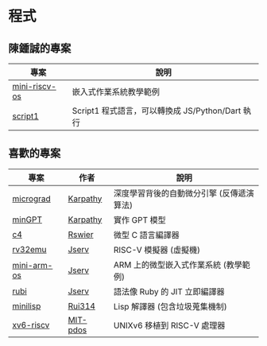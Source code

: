 # 程式

## 陳鍾誠的專案

專案             | 說明
-----------------|----------------------------------
[mini-riscv-os]  | 嵌入式作業系統教學範例
[script1]  | Script1 程式語言，可以轉換成 JS/Python/Dart 執行

[mini-riscv-os]:https://github.com/cccriscv/mini-riscv-os
[script1]:https://github.com/script-one/script1

## 喜歡的專案

專案         | 作者      | 說明
-------------|----------|----------------------------------
[micrograd]  | [Karpathy] | 深度學習背後的自動微分引擎 (反傳遞演算法)
[minGPT]     | [Karpathy] | 實作 GPT 模型
[c4]         | [Rswier] | 微型 C 語言編譯器
[rv32emu]     | [Jserv] | RISC-V 模擬器 (虛擬機)
[mini-arm-os] | [Jserv] | ARM 上的微型嵌入式作業系統 (教學範例)
[rubi]     | [Jserv] | 語法像 Ruby 的 JIT 立即編譯器
[minilisp]     | [Rui314] | Lisp 解譯器 (包含垃圾蒐集機制)
[xv6-riscv]     | [MIT-pdos] | UNIXv6 移植到 RISC-V 處理器


[Karpathy]:https://github.com/karpathy/
[Jserv]:https://github.com/jserv/
[Rui314]:https://github.com/rui314/
[MIT-pdos]:https://github.com/mit-pdos/
[Rswier]:https://github.com/rswier/

[micrograd]:https://github.com/karpathy/micrograd
[minGPT]:https://github.com/karpathy/minGPT
[c4]:https://github.com/rswier/c4
[rv32emu]:https://github.com/sysprog21/rv32emu
[mini-arm-os]:https://github.com/jserv/mini-arm-os
[minilisp]:https://github.com/rui314/minilisp
[xv6-riscv]:https://github.com/mit-pdos/xv6-riscv
[rubi]:https://github.com/sysprog21/rubi/


